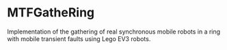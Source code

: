 # MTFGatheRing

Implementation of the gathering of real synchronous mobile robots in a ring with mobile transient faults using Lego EV3 robots.